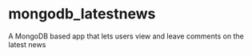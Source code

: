 # mongodb_latestnews
A MongoDB based app that lets users view and leave comments on the latest news
